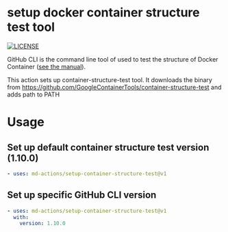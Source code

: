 # setup docker container structure test tool
[![LICENSE](https://img.shields.io/github/license/md-actions/setup-container-structure-test)](https://github.com/md-actions/setup-container-structure-test/blob/main/LICENSE)

GitHub CLI is the command line tool of used to test the structure of Docker Container ([see the manual](https://github.com/GoogleContainerTools/container-structure-test)).

This action sets up container-structure-test tool. It downloads the binary from https://github.com/GoogleContainerTools/container-structure-test and adds path to PATH

   
# Usage
## Set up default container structure test version (1.10.0)
```yaml
- uses: md-actions/setup-container-structure-test@v1
```
## Set up specific GitHub CLI version
```yaml
- uses: md-actions/setup-container-structure-test@v1
  with:
    version: 1.10.0
```
